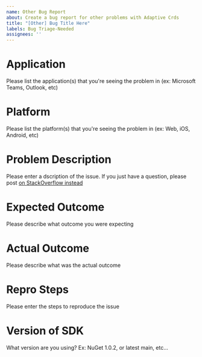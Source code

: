 ```yaml
---
name: Other Bug Report
about: Create a bug report for other problems with Adaptive Crds
title: "[Other] Bug Title Here"
labels: Bug Triage-Needed
assignees: ''
---
```


# Application

Please list the application(s) that you're seeing the problem in (ex: Microsoft Teams, Outlook, etc)

# Platform

Please list the platform(s) that you're seeing the problem in (ex: Web, iOS, Android, etc)

# Problem Description

Please enter a dscription of the issue. If you just have a question, please post [on StackOverflow instead](https://stackoverflow.com/questions/tagged/adaptive-cards)

# Expected Outcome

Please describe what outcome you were expecting

# Actual Outcome

Please describe what was the actual outcome

# Repro Steps

Please enter the steps to reproduce the issue

# Version of SDK

What version are you using? Ex: NuGet 1.0.2, or latest main, etc...
